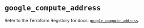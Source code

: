 # `google_compute_address`

Refer to the Terraform Registory for docs: [`google_compute_address`](https://registry.terraform.io/providers/hashicorp/google/5.29.0/docs/resources/compute_address).
